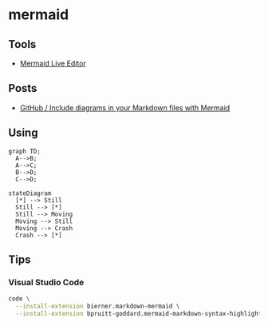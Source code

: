# mermaid

<!--
https://sequencediagram.org/
https://github.com/olaven/krets/blob/master/diagrams/database.md
-->

## Tools

- [Mermaid Live Editor](https://mermaid-js.github.io/mermaid-live-editor/)

## Posts

- [GitHub / Include diagrams in your Markdown files with Mermaid](https://github.blog/2022-02-14-include-diagrams-markdown-files-mermaid/)

## Using

```mermaid
graph TD;
  A-->B;
  A-->C;
  B-->D;
  C-->D;
```

```mermaid
stateDiagram
  [*] --> Still
  Still --> [*]
  Still --> Moving
  Moving --> Still
  Moving --> Crash
  Crash --> [*]
```

## Tips

### Visual Studio Code

```sh
code \
  --install-extension bierner.markdown-mermaid \
  --install-extension bpruitt-goddard.mermaid-markdown-syntax-highlighting
```
